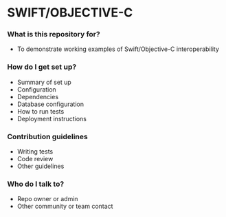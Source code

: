 # SWIFT/OBJECTIVE-C #


### What is this repository for? ###

* To demonstrate working examples of Swift/Objective-C interoperability

### How do I get set up? ###

* Summary of set up
* Configuration
* Dependencies
* Database configuration
* How to run tests
* Deployment instructions

### Contribution guidelines ###

* Writing tests
* Code review
* Other guidelines

### Who do I talk to? ###

* Repo owner or admin
* Other community or team contact